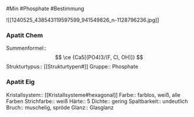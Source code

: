 #Min #Phosphate #Bestimmung 

![[1240525_438543119597599_941549826_n-1128796236.jpg]]

### Apatit Chem

Summenformel:: $$ \ce {Ca5[(PO4)3/(F, Cl, OH)]} $$
Strukturtypus:: [[Strukturtypen#]]
Gruppe:: Phosphate
<!--ID: 1705934303253-->


### Apatit Eig

Kristallsystem:: [[Kristallsysteme#hexagonal]]
Farbe:: farblos, weiß, alle Farben
Strichfarbe:: weiß
Härte:: 5
Dichte:: gering
Spaltbarkeit:: undeutlich
Bruch:: muschelig, spröde
Glanz:: Glasglanz
<!--ID: 1705934303258-->




